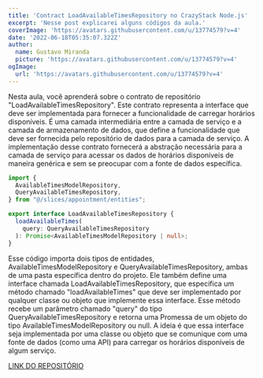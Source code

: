 ```yaml
---
title: 'Contract LoadAvailableTimesRepository no CrazyStack Node.js'
excerpt: 'Nesse post explicarei alguns códigos da aula.'
coverImage: 'https://avatars.githubusercontent.com/u/13774579?v=4'
date: '2022-06-18T05:35:07.322Z'
author:
  name: Gustavo Miranda
  picture: 'https://avatars.githubusercontent.com/u/13774579?v=4'
ogImage:
  url: 'https://avatars.githubusercontent.com/u/13774579?v=4'
---
```

Nesta aula, você aprenderá sobre o contrato de repositório "LoadAvailableTimesRepository". Este contrato representa a interface que deve ser implementada para fornecer a funcionalidade de carregar horários disponíveis. É uma camada intermediária entre a camada de serviço e a camada de armazenamento de dados, que define a funcionalidade que deve ser fornecida pelo repositório de dados para a camada de serviço. A implementação desse contrato fornecerá a abstração necessária para a camada de serviço para acessar os dados de horários disponíveis de maneira genérica e sem se preocupar com a fonte de dados específica.

```typescript
import {
  AvailableTimesModelRepository,
  QueryAvailableTimesRepository,
} from "@/slices/appointment/entities";

export interface LoadAvailableTimesRepository {
  loadAvailableTimes(
    query: QueryAvailableTimesRepository
  ): Promise<AvailableTimesModelRepository | null>;
}
``` 
Esse código importa dois tipos de entidades, AvailableTimesModelRepository e QueryAvailableTimesRepository, ambas de uma pasta específica dentro do projeto. Ele também define uma interface chamada LoadAvailableTimesRepository, que especifica um método chamado "loadAvailableTimes" que deve ser implementado por qualquer classe ou objeto que implemente essa interface. Esse método recebe um parâmetro chamado "query" do tipo QueryAvailableTimesRepository e retorna uma Promessa de um objeto do tipo AvailableTimesModelRepository ou null. A ideia é que essa interface seja implementada por uma classe ou objeto que se comunique com uma fonte de dados (como uma API) para carregar os horários disponíveis de algum serviço.


[LINK DO REPOSITÓRIO](https://github.com/gumiranda/CrazyStackNodeJs)